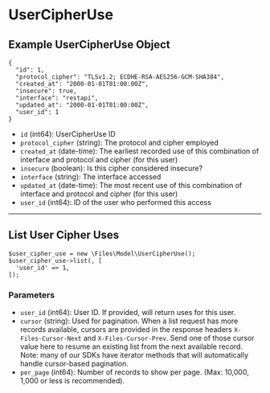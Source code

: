 # UserCipherUse

## Example UserCipherUse Object

```
{
  "id": 1,
  "protocol_cipher": "TLSv1.2; ECDHE-RSA-AES256-GCM-SHA384",
  "created_at": "2000-01-01T01:00:00Z",
  "insecure": true,
  "interface": "restapi",
  "updated_at": "2000-01-01T01:00:00Z",
  "user_id": 1
}
```

* `id` (int64): UserCipherUse ID
* `protocol_cipher` (string): The protocol and cipher employed
* `created_at` (date-time): The earliest recorded use of this combination of interface and protocol and cipher (for this user)
* `insecure` (boolean): Is this cipher considered insecure?
* `interface` (string): The interface accessed
* `updated_at` (date-time): The most recent use of this combination of interface and protocol and cipher (for this user)
* `user_id` (int64): ID of the user who performed this access

---

## List User Cipher Uses

```
$user_cipher_use = new \Files\Model\UserCipherUse();
$user_cipher_use->list(, [
  'user_id' => 1,
]);
```


### Parameters

* `user_id` (int64): User ID. If provided, will return uses for this user.
* `cursor` (string): Used for pagination.  When a list request has more records available, cursors are provided in the response headers `X-Files-Cursor-Next` and `X-Files-Cursor-Prev`.  Send one of those cursor value here to resume an existing list from the next available record.  Note: many of our SDKs have iterator methods that will automatically handle cursor-based pagination.
* `per_page` (int64): Number of records to show per page.  (Max: 10,000, 1,000 or less is recommended).
